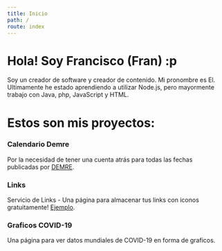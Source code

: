```yaml
---
title: Inicio
path: /
route: index
---
```


<div class="mx-5">
    <h1 class="text-2xl text-brand-500 dark:text-brand-600">Hola! Soy Francisco (Fran) :p</h1>
    <p class="text-brand-500 dark:text-brand-600">Soy un creador de software y creador de contenido. Mi pronombre es <span class="text-brand-300">El</span>. Ultimamente he estado aprendiendo a utilizar Node.js, pero mayormente trabajo con Java, php, JavaScript y HTML.</p>
    <h1 class="text-2xl text-brand-500 dark:text-brand-600 mt-10">Estos son mis proyectos:</h1>
    <div class="grid md:grid-cols-3 gap-6 mt-2">
        <!-- calendariodemre (project) - Calendario Demre - Cuenta atrás para todas las fechas publicadas por <a class="text-brand-300" target="_blank" href="https://demre.cl/">DEMRE</a> -->
        <div class="col-span-1 flex items-center justify-center">
            <div class="bg-gray-200 dark:bg-gray-800 rounded-md py-5 px-3 border border-brand-500 hover:shadow-2xl duration-500 transition-shadow text-brand-500 cursor-pointer visit-project" project="calendariodemre" onclick="visitProject('calendariodemre')">
                <h3 class="text-lg font-bold text-brand-100">Calendario Demre</h3>
                <p class="text-brand-500 dark:text-brand-600">Por la necesidad de tener una cuenta atrás para todas las fechas publicadas por <a class="text-brand-300" target="_blank" href="https://demre.cl/">DEMRE</a>.</p>
            </div>
        </div>
        <!-- Links - (repo) - Servicio de Links - Una página para almacenar tus links con iconos de fontawesome. <a class="text-brand-300" target="_blank" href="https://links.franciscosolis.cl/">Ejemplo</a>.  -->
        <div class="col-span-1 flex items-center justify-center">
            <div class="bg-gray-200 dark:bg-gray-800 rounded-md py-5 px-3 border border-brand-500 hover:shadow-2xl duration-500 transition-shadow text-brand-500 cursor-pointer visit-repo" repo="Links">
                <h3 class="text-lg font-bold text-brand-100">Links</h3>
                <p class="text-brand-500 dark:text-brand-600">Servicio de Links - Una página para almacenar tus links con iconos gratuitamente! <a class="text-brand-300" target="_blank" href="https://links.franciscosolis.cl/">Ejemplo</a>.</p>
            </div>
        </div>
        <!-- CovidDataViewer - (repo) - Graficos COVID-19 - Una página para ver datos mundiales de COVID-19 en forma de graficos.  -->
        <div class="col-span-1 flex items-center justify-center">
            <div class="bg-gray-200 dark:bg-gray-800 rounded-md py-5 px-3 border border-brand-500 hover:shadow-2xl duration-500 transition-shadow text-brand-500 cursor-pointer visit-repo" repo="CovidDataViewer">
                <h3 class="text-lg font-bold text-brand-100">Graficos COVID-19</h3>
                <p class="text-brand-500 dark:text-brand-600">Una página para ver datos mundiales de COVID-19 en forma de graficos.</p>
            </div>
        </div>
    </div>
</div>